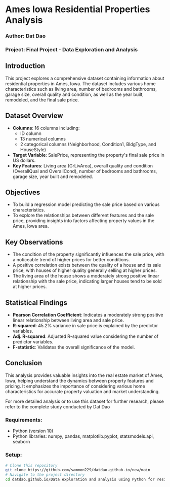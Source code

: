 # Ames Iowa Residential Properties Analysis

### Author: Dat Dao
### Project: Final Project - Data Exploration and Analysis

## Introduction
This project explores a comprehensive dataset containing information about residential properties in Ames, Iowa. The dataset includes various home characteristics such as living area, number of bedrooms and bathrooms, garage size, overall quality and condition, as well as the year built, remodeled, and the final sale price.

## Dataset Overview
- **Columns**: 16 columns including:
  - ID column
  - 13 numerical columns
  - 2 categorical columns (Neighborhood, Condition1, BldgType, and HouseStyle)
- **Target Variable**: SalePrice, representing the property's final sale price in US dollars.
- **Key Features**: Living area (GrLivArea), overall quality and condition (OverallQual and OverallCond), number of bedrooms and bathrooms, garage size, year built and remodeled.

## Objectives
- To build a regression model predicting the sale price based on various characteristics.
- To explore the relationships between different features and the sale price, providing insights into factors affecting property values in the Ames, Iowa area.

## Key Observations
- The condition of the property significantly influences the sale price, with a noticeable trend of higher prices for better conditions.
- A positive correlation exists between the quality of a house and its sale price, with houses of higher quality generally selling at higher prices.
- The living area of the house shows a moderately strong positive linear relationship with the sale price, indicating larger houses tend to be sold at higher prices.

## Statistical Findings
- **Pearson Correlation Coefficient**: Indicates a moderately strong positive linear relationship between living area and sale price.
- **R-squared**: 45.2% variance in sale price is explained by the predictor variables.
- **Adj. R-squared**: Adjusted R-squared value considering the number of predictor variables.
- **F-statistic**: Validates the overall significance of the model.

## Conclusion
This analysis provides valuable insights into the real estate market of Ames, Iowa, helping understand the dynamics between property features and pricing. It emphasizes the importance of considering various home characteristics for accurate property valuation and market understanding.

For more detailed analysis or to use this dataset for further research, please refer to the complete study conducted by Dat Dao

### Requirements:
- Python (version 10)
- Python libraries: numpy, pandas, matplotlib.pyplot, statsmodels.api, seaborn
### Setup:
```bash
# Clone this repository
git clone https://github.com/sammon229/datdao.github.io/new/main
# Navigate to the project directory
cd datdao.github.io/Data exploration and analysis using Python for residential properties in Ames, Iowa/
